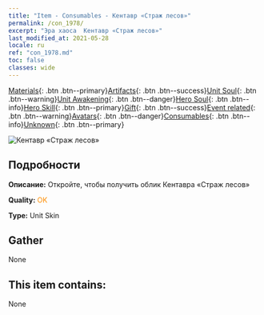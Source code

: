 ```yaml
---
title: "Item - Consumables - Кентавр «Страж лесов»"
permalink: /con_1978/
excerpt: "Эра хаоса  Кентавр «Страж лесов»"
last_modified_at: 2021-05-28
locale: ru
ref: "con_1978.md"
toc: false
classes: wide
---
```

 [Materials](/ItemsRU/){: .btn .btn--primary}[Artifacts](/ItemsRU/Artifacts/){: .btn .btn--success}[Unit Soul](/ItemsRU/UnitSoul/){: .btn .btn--warning}[Unit Awakening](/ItemsRU/UnitAwakening/){: .btn .btn--danger}[Hero Soul](/ItemsRU/HeroSoul/){: .btn .btn--info}[Hero Skill](/ItemsRU/HeroSkill/){: .btn .btn--primary}[Gift](/ItemsRU/Gift/){: .btn .btn--success}[Event related](/ItemsRU/Events/){: .btn .btn--warning}[Avatars](/ItemsRU/Avatars/){: .btn .btn--danger}[Consumables](/ItemsRU/Consumables/){: .btn .btn--info}[Unknown](/ItemsRU/Unknown/){: .btn .btn--primary}

 ![Кентавр «Страж лесов»](/images/u/ti_banrenmapifu.jpg)

## Подробности
 **Описание:** Откройте, чтобы получить облик Кентавра «Страж лесов»

 **Quality:** <span style="color: #FF8C00">OK</span>

 **Type:** Unit Skin

## Gather

  None

## This item contains:

  None

